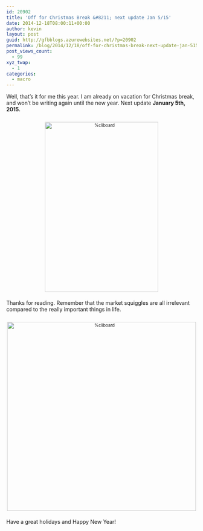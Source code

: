 ```yaml
---
id: 20902
title: 'Off for Christmas Break &#8211; next update Jan 5/15'
date: 2014-12-18T08:00:11+00:00
author: kevin
layout: post
guid: http://gfbblogs.azurewebsites.net/?p=20902
permalink: /blog/2014/12/18/off-for-christmas-break-next-update-jan-515/
post_views_count:
  - 99
xyz_twap:
  - 1
categories:
  - macro
---
```

Well, that&#8217;s it for me this year. I am already on vacation for Christmas break, and won&#8217;t be writing again until the new year. Next update **January 5th, 2015.**

<div style="width: image width px; font-size: 80%; text-align: center;">
  <a href="http://themacrotourist.com/pictures/Azure/snowDec1714.png"><img class="size-full wp-image-14271" style="padding-top: 1.0em;padding-bottom: 0.5em;" alt="%cliboard" src="http://themacrotourist.com/pictures/Azure/snowDec1714.png" width="300" height="450" /></a>
</div>

Thanks for reading. Remember that the market squiggles are all irrelevant compared to the really important things in life. 

<div style="width: image width px; font-size: 80%; text-align: center;">
  <a href="http://themacrotourist.com/pictures/Azure/seriouslyDec1714.png"><img class="size-full wp-image-14271" style="padding-top: 1.0em;padding-bottom: 0.5em;" alt="%cliboard" src="http://themacrotourist.com/pictures/Azure/seriouslyDec1714.png" width="500" height="500" /></a>
</div>

Have a great holidays and Happy New Year!